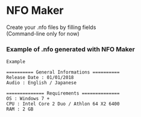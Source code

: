 # NFO Maker

Create your .nfo files by filling fields  
(Command-line only for now)

### Example of .nfo generated with NFO Maker

```
Example

========== General Informations ==========
Release Date : 01/01/2018
Audio : English / Japanese

============== Requirements ==============
OS : Windows 7 +
CPU : Intel Core 2 Duo / Athlon 64 X2 6400
RAM : 2 GB
```